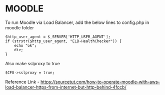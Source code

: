 # MOODLE

To run Moodle via Load Balancer, add the below lines to config.php in moodle folder

```
$http_user_agent = $_SERVER['HTTP_USER_AGENT'];
if (strstr($http_user_agent, "ELB-HealthChecker")) {
    echo "ok";
    die;
}
```
Also make sslproxy to true
```
$CFG->sslproxy = true;
```

Reference Link - https://sourcetut.com/how-to-operate-moodle-with-aws-load-balancer-https-from-internet-but-http-behind-4fccb/